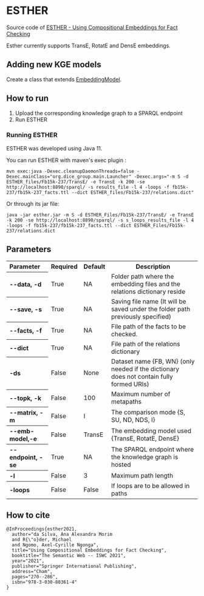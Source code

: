# ESTHER

Source code of [ESTHER - Using Compositional Embeddings for Fact Checking](https://papers.dice-research.org/2021/ISWC2021_Esther/ESTHER_public.pdf)

Esther currently supports TransE, RotatE and DensE embeddings.

## Adding new KGE models
Create a class that extends [EmbeddingModel](https://github.com/dice-group/esther/blob/master/src/main/java/org/dice_group/models/EmbeddingModel.java).

## How to run
1. Upload the corresponding knowledge graph to a SPARQL endpoint
2. Run ESTHER

### Running ESTHER

ESTHER was developed using Java 11.

You can run ESTHER with maven's exec plugin :

``` 
mvn exec:java -Dexec.cleanupDaemonThreads=false -Dexec.mainClass="org.dice_group.main.Launcher" -Dexec.args="-m S -d ESTHER_files/Fb15k-237/TransE/ -e TransE -k 200 -se http://localhost:8890/sparql/ -s results_file -l 4 -loops -f fb15k-237/fb15k-237_facts.ttl --dict ESTHER_files/Fb15k-237/relations.dict"
```

Or through its jar file:

```
java -jar esther.jar -m S -d ESTHER_Files/Fb15k-237/TransE/ -e TransE -k 200 -se http://localhost:8890/sparql/ -s s_loops_results_file -l 4 -loops -f fb15k-237/fb15k-237_facts.ttl --dict ESTHER_Files/Fb15k-237/relations.dict
```

## Parameters

<table>
  <tr><th align="left">Parameter</th><th>Required</th><th>Default</th><th>Description</th></tr>
  <tr><th align="left">--data, -d</th><td>True</td><td>NA</td><td>Folder path where the embedding files and the relations dictionary reside</td></tr>
  <tr><th align="left">--save, -s</th><td>True</td><td>NA</td><td>Saving file name (It will be saved under the folder path previously specified)</td></tr>
  <tr><th align="left">--facts, -f</th><td>True</td><td>NA</td><td>File path of the facts to be checked.</td></tr>
  <tr><th align="left">--dict</th><td>True</td><td>NA</td><td> File path of the relations dictionary</td></tr>
  <tr><th align="left">-ds</th><td>False</td><td>None</td><td>Dataset name {FB, WN} (only needed if the dictionary does not contain fully formed URIs)</td></tr>
  <tr><th align="left">--topk, -k</th><td>False</td><td>100</td><td>Maximum number of metapaths</td></tr>
  <tr><th align="left">--matrix, -m</th><td>False</td><td>I</td><td>The comparison mode {S, SU, ND, NDS, I}</td></tr>
  <tr><th align="left">--emb-model,-e</th><td>False</td><td>TransE</td><td>The embedding model used {TransE, RotatE, DensE}</td></tr>
  <tr><th align="left">--endpoint, -se</th><td>True</td><td>NA</td><td>The SPARQL endpoint where the knowledge graph is hosted</td></tr>
  <tr><th align="left">-l</th><td>False</td><td>3</td><td>Maximum path length</td></tr>
  <tr><th align="left">-loops</th><td>False</td><td>False</td><td>If loops are to be allowed in paths</td></tr>
</table>


<!-- Commented
- **--data, -d**: Folder path where the embedding files and the relations dictionary reside. (required)
- **--save, -s**: Saving file name (It will be saved under the folder path previously specified) (required)
- **--facts, -f**: File path of the facts to be checked. (required)
- **--dict**: File path of the relations dictionary. (required)
- **-ds**: Dataset name {FB, WN} (only needed if the dictionary does not contain fully formed URIs)
- **--topk, -k**: Maximum number of metapaths. (Default = 100)
- **--matrix, -m**: The comparison mode {S, SU, ND, NDS, I}
- **--emb-model,-e**: The embedding model used {TransE, RotatE, DensE}
- **--endpoint, -se**: The SPARQL endpoint where the knowledge graph is hosted. (required)
- **-l**: Maximum path length. (Default = 3)
- **-loops**: Specify if you want loops to be allowed in paths.
-->

## How to cite

``` 
@InProceedings{esther2021,
  author="da Silva, Ana Alexandra Morim
  and R{\"o}der, Michael
  and Ngomo, Axel-Cyrille Ngonga",
  title="Using Compositional Embeddings for Fact Checking",
  booktitle="The Semantic Web -- ISWC 2021",
  year="2021",
  publisher="Springer International Publishing",
  address="Cham",
  pages="270--286",
  isbn="978-3-030-88361-4"
}
```

